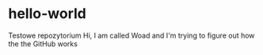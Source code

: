 # hello-world
Testowe repozytorium
Hi, I am called Woad and I'm trying to figure out how the the GitHub works
